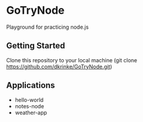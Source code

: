 # GoTryNode

Playground for practicing node.js

## Getting Started

Clone this repository to your local machine (git clone https://github.com/dkrinke/GoTryNode.git)

## Applications

* hello-world
* notes-node
* weather-app
